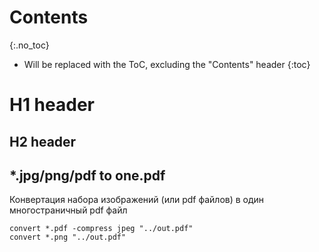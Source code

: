 # Contents
{:.no_toc}

* Will be replaced with the ToC, excluding the "Contents" header
{:toc}

# H1 header

## H2 header

## *.jpg/png/pdf to one.pdf
Конвертация набора изображений (или pdf файлов) в один многостраничный pdf файл
<pre class="command-line" data-user="sfg" data-host="host" data-output="">
<code class="language-bash">convert *.pdf -compress jpeg "../out.pdf"
convert *.png "../out.pdf"</code>
</pre>              